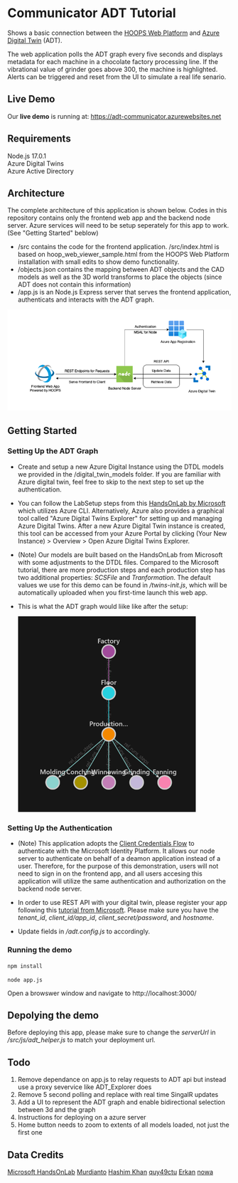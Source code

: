 # Communicator ADT Tutorial

Shows a basic connection between the [HOOPS Web Platform](https://www.techsoft3d.com/products/hoops/web-platform/) and [Azure Digital Twin](https://azure.microsoft.com/en-us/services/digital-twins/) (ADT).

The web application polls the ADT graph every five seconds and displays metadata for each machine in a chocolate factory processing line. If the vibrational value of grinder goes above 300, the machine is highlighted. Alerts can be triggered and reset from the UI to simulate a real life senario.

## Live Demo

Our **live demo** is running at: https://adt-communicator.azurewebsites.net 

## Requirements

Node.js 17.0.1 \
Azure Digital Twins \
Azure Active Directory

## Architecture

The complete architecture of this application is shown below. Codes in this repository contains only the frontend web app and the backend node server. Azure services will need to be setup seperately for this app to work. (See "Getting Started" beblow)
* /src contains the code for the frontend application. /src/index.html is based on hoop_web_viewer_sample.html from the HOOPS Web Platform installation with small edits to show demo functionality.
* /objects.json contains the mapping between ADT objects and the CAD models as well as the 3D world transforms to place the objects (since ADT does not contain this information)
* /app.js is an Node.js Express server that serves the frontend application, authenticats and interacts with the ADT graph.

![ADT Node Tree Graph](/readme_assets/App_Architecture.png)

## Getting Started

### Setting Up the ADT Graph

* Create and setup a new Azure Digital Instance using the DTDL models we provided in the /digital_twin_models folder. If you are familiar with Azure digital twin, feel free to skip to the next step to set up the authentication. 

* You can follow the LabSetup steps from this [HandsOnLab by Microsoft](https://github.com/Azure-Samples/digital-twins-samples/tree/master/HandsOnLab) which utilizes Azure CLI. Alternatively, Azure also provides a graphical tool called "Azure Digital Twins Explorer" for setting up and managing Azure Digital Twins. After a new Azure Digital Twin instance is created, this tool can be accessed from your Azure Portal by clicking (Your New Instance) > Overview > Open Azure Digital Twins Explorer.

* (Note) Our models are built based on the HandsOnLab from Microsoft with some adjustments to the DTDL files. Compared to the Microsoft tutorial, there are more production steps and each production step has two additional properties: *SCSFile* and *Tranformation*. The default values we use for this demo can be found in */twins-init.js*, which will be automatically uploaded when you first-time launch this web app.
  
* This is what the ADT graph would liike like after the setup:

  <img src="readme_assets/ADT_graph.png" alt="ADT Node Tree Graph" width="400"/>

### Setting Up the Authentication

* (Note) This application adopts the [Client Credentials Flow](https://docs.microsoft.com/en-us/azure/active-directory/develop/v2-oauth2-client-creds-grant-flow) to authenticate with the Microsoft Identity Platform. It allows our node server to authenticate on behalf of a deamon application instead of a user. Therefore, for the purpose of this demonstration, users will not need to sign in on the frontend app, and all users accesing this application will utilize the same authentication and authorization on the backend node server.

* In order to use REST API with your digital twin, please register your app following this [tutorial from Microsoft](./readme_assets/use-rest-apis.pdf). Please make sure you have the *tenant_id*, *client_id/app_id*, *client_secret/password*, and *hostname*.

* Update fields in */adt.config.js* to accordingly.

### Running the demo

`npm install`

`node app.js`

Open a browswer window and navigate to http://localhost:3000/

## Depolying the demo

Before deploying this app, please make sure to change the *serverUrl* in */src/js/adt_helper.js* to match your deployment url.


## Todo

1. Remove dependance on app.js to relay requests to ADT api but instead use a proxy severvice like ADT_Explorer does
2. Remove 5 second polling and replace with real time SingalR updates
3. Add a UI to represent the ADT graph and enable bidirectional selection between 3d and the graph
4. Instructions for deploying on a azure server
5. Home button needs to zoom to extents of all models loaded, not just the first one

## Data Credits

[Microsoft HandsOnLab](https://github.com/Azure-Samples/digital-twins-samples/tree/master/HandsOnLab)
[Murdianto](https://grabcad.com/murdianto-1)
[Hashim Khan](https://grabcad.com/hashim.khan-6)
[quy49ctu](https://grabcad.com/quy49ctu-1)
[Erkan](https://grabcad.com/erkan--4)
[nowa](https://grabcad.com/nowa-1)
